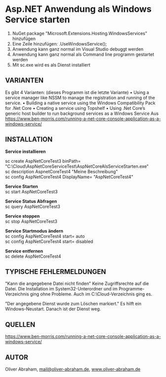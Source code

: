 ﻿# Asp.NET Anwendung als Windows Service starten

1. NuGet package "Microsoft.Extensions.Hosting.WindowsServices" hinzufügen
2. Eine Zeile hinzufügen: .UseWindowsService();
3. Anwendung kann ganz normal im Visual Studio debuggt werden
4. Anwendung kann ganz normal als Command line programm gestartet werden
5. Mit sc.exe wird es als Dienst installiert


## VARIANTEN

Es gibt 4 Varianten: (dieses Programm ist die letzte Variante)
	• Using a service manager like NSSM to manage the registration and running of the service.
	• Building a native service using the Windows Compatibility Pack for .Net Core
	• Creating a service using Topshelf
	• Using .Net Core’s generic host builder to run background services as a Windows Service
Aus <https://www.ben-morris.com/running-a-net-core-console-application-as-a-windows-service/> 



## INSTALLATION

**Service installieren**

sc create AspNetCoreTest3 binPath= "C:\Cloud\AspNetCoreServiceTest\AspNetCoreAlsServiceStarten.exe"  
sc description AspnetCoreTest4 "Meine Beschreibung"  
sc config AspNetCoreTest4 DisplayName= "AspNetCoreTest4"

**Service Starten**  
sc start AspNetCoreTest3

**Service Status Abfragen**  
sc query AspNetCoreTest3

**Service stoppen**  
sc stop AspNetCoreTest3

**Service Startmodus ändern**  
sc config AspNetCoreTest4 start= auto  
sc config AspNetCoreTest4 start= disabled

**Service entfernen**  
sc delete AspNetCoreTest4
  
    


## TYPISCHE FEHLERMELDUNGEN

"Kann die angegebene Datei nicht finden"
Keine Zugriffsrechte auf die Datei. 
Die Installation im System32-Unterordner und im Programme-Verzeichnis ging ohne Probleme.
Auch im C:\Cloud-Verzeichnis ging es.

"Der angegebene Dienst wurde zum Löschen markiert."
Es hilft ein Windows-Neustart. Danach ist der Dienst weg.



## QUELLEN

https://www.ben-morris.com/running-a-net-core-console-application-as-a-windows-service/


## AUTOR
Oliver Abraham, mail@oliver-abraham.de, www.oliver-abraham.de
